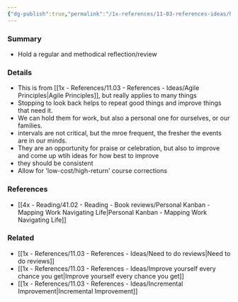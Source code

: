 ```yaml
---
{"dg-publish":true,"permalink":"/1x-references/11-03-references-ideas/hold-regular-retrospectives/","title":"Hold regular retrospectives","dgShowBacklinks":false}
---
```



### Summary
- Hold a regular and methodical reflection/review

### Details
- This is from [[1x - References/11.03 - References - Ideas/Agile Principles\|Agile Principles]], but really applies to many things
- Stopping to look back helps to repeat good things and improve things that need it.
- We can hold them for work, but also a personal one for ourselves, or our families.
- intervals are not critical, but the mroe frequent, the fresher the events are in our minds.
- They are an opportunity for praise or celebration, but also to improve and come up wtih ideas for how best to improve
- they should be consistent
- Allow for 'low-cost/high-return' course corrections

### References
- [[4x - Reading/41.02 - Reading - Book reviews/Personal Kanban - Mapping Work Navigating Life\|Personal Kanban - Mapping Work Navigating Life]]

### Related
- [[1x - References/11.03 - References - Ideas/Need to do reviews\|Need to do reviews]]
- [[1x - References/11.03 - References - Ideas/Improve yourself every chance you get\|Improve yourself every chance you get]]
- [[1x - References/11.03 - References - Ideas/Incremental Improvement\|Incremental Improvement]]
